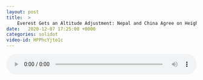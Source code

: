 ```yaml
---
layout: post
title:  >
    Everest Gets an Altitude Adjustment: Nepal and China Agree on Height
date:   2020-12-07 17:25:00 +0000
categories: solidot
video-id: HPPhcYjto1c
---
```


<audio src="/assets/58586a55cca85b00278a883fba04aeac.mp3" style="width: 100%;" controls></audio>

